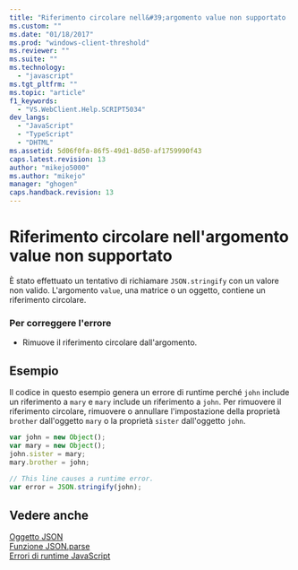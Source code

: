 ```yaml
---
title: "Riferimento circolare nell&#39;argomento value non supportato | Microsoft Docs"
ms.custom: ""
ms.date: "01/18/2017"
ms.prod: "windows-client-threshold"
ms.reviewer: ""
ms.suite: ""
ms.technology: 
  - "javascript"
ms.tgt_pltfrm: ""
ms.topic: "article"
f1_keywords: 
  - "VS.WebClient.Help.SCRIPT5034"
dev_langs: 
  - "JavaScript"
  - "TypeScript"
  - "DHTML"
ms.assetid: 5d06f0fa-86f5-49d1-8d50-af1759990f43
caps.latest.revision: 13
author: "mikejo5000"
ms.author: "mikejo"
manager: "ghogen"
caps.handback.revision: 13
---
```

# Riferimento circolare nell&#39;argomento value non supportato
È stato effettuato un tentativo di richiamare `JSON.stringify` con un valore non valido.  L'argomento `value`, una matrice o un oggetto, contiene un riferimento circolare.  
  
### Per correggere l'errore  
  
-   Rimuove il riferimento circolare dall'argomento.  
  
## Esempio  
 Il codice in questo esempio genera un errore di runtime perché `john` include un riferimento a `mary` e `mary` include un riferimento a `john`.  Per rimuovere il riferimento circolare, rimuovere o annullare l'impostazione della proprietà `brother` dall'oggetto `mary` o la proprietà `sister` dall'oggetto `john`.  
  
```javascript  
var john = new Object();  
var mary = new Object();  
john.sister = mary;  
mary.brother = john;  
  
// This line causes a runtime error.  
var error = JSON.stringify(john);  
```  
  
## Vedere anche  
 [Oggetto JSON](../../javascript/reference/json-object-javascript.md)   
 [Funzione JSON.parse](../../javascript/reference/json-parse-function-javascript.md)   
 [Errori di runtime JavaScript](../../javascript/reference/javascript-run-time-errors.md)